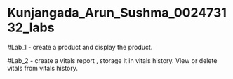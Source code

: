 # Kunjangada_Arun_Sushma_002473132_labs

#Lab_1 - create a product and display the product.

#Lab_2 - create a vitals report , storage it in vitals history. View or delete vitals from vitals history.
